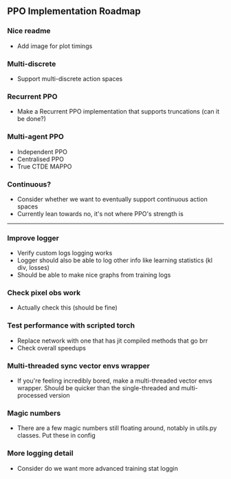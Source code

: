 ## PPO Implementation Roadmap

### Nice readme
- Add image for plot timings

### Multi-discrete
- Support multi-discrete action spaces

### Recurrent PPO
- Make a Recurrent PPO implementation that supports truncations (can it be done?)

### Multi-agent PPO
- Independent PPO
- Centralised PPO
- True CTDE MAPPO

### Continuous?
- Consider whether we want to eventually support continuous action spaces
- Currently lean towards no, it's not where PPO's strength is

---

### Improve logger
- Verify custom logs logging works
- Logger should also be able to log other info like learning statistics (kl div, losses)
- Should be able to make nice graphs from training logs

### Check pixel obs work
- Actually check this (should be fine)

### Test performance with scripted torch
- Replace network with one that has jit compiled methods that go brr
- Check overall speedups

### Multi-threaded sync vector envs wrapper
- If you're feeling incredibly bored, make a multi-threaded vector envs wrapper. Should be quicker than the single-threaded and multi-processed version

### Magic numbers
- There are a few magic numbers still floating around, notably in utils.py classes. Put these in config

### More logging detail
- Consider do we want more advanced training stat loggin